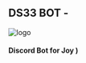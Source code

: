 ## DS33 BOT -

![logo](https://sun9-85.userapi.com/impg/Xpe1AynVUTd4gmQKocYy_AWOlzYYCgQcVOfzpQ/zpLMvgDTMXM.jpg?size=1280x960&quality=96&sign=5a44949db9180daa61e8d0af347a140d&c_uniq_tag=EbkS75cXVoYqlqS4eTyTUlfhHdBX-o19oEMqkK5llvU&type=album)
#### Discord Bot for Joy )
